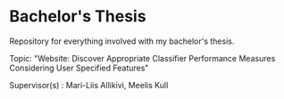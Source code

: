 # Bachelor's Thesis
Repository for everything involved with my bachelor's thesis. 

Topic: "Website: Discover Appropriate Classifier Performance Measures Considering User Specified Features"

Supervisor(s) : Mari-Liis Allikivi, Meelis Kull
